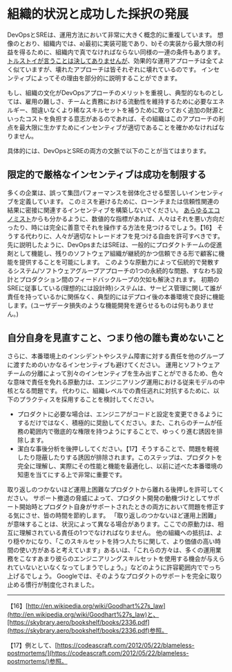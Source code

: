 # 組織的状況と成功した採択の発展

DevOpsとSREは、運用方法において非常に大きく概念的に重複しています。
想像のとおり、組織内では、a)最初に実装可能であり、b)その実装から最大限の利益を得るために、組織内で真でなければならない同様の一連の条件もあります。
[トルストイが言うことは決してありませんが](http://bit.ly/2LPfiog)、効果的な運用アプローチは全てよく似ていますが、壊れたアプローチは皆それぞれに壊れているのです。
インセンティブによってその理由を部分的に説明することができます。

もし、組織の文化がDevOpsアプローチのメリットを重視し、典型的なものとしては、雇用の難しさ、チームと責務における流動性を維持するために必要なエネルギー、間違いなくより稀なスキルセットを補うために取っておく追加の財源といったコストを負担する意志があるのであれば、その組織はこのアプローチの利点を最大限に生かすためにインセンティブが適切であることを確かめなければなりません。

具体的には、DevOpsとSREの両方の文脈で以下のことが当てはまります。

## 限定的で厳格なインセンティブは成功を制限する

多くの企業は、誤って集団パフォーマンスを弱体化させる堅苦しいインセンティブを定義しています。
このミスを避けるために、ローンチまたは信頼性関連の結果に密接に関連するインセンティブを構築しないでください。
[あらゆるエコノミスト](http://bit.ly/2J7AZhA)からも分かるように、数値的な指標があれば、人々はそれを悪い方向だったり、時には完全に善意でそれを操作する方法を見つけるでしょう。【16】
そうする代わりに、人々が適切なトレードオフを見つける自由を許可すべきです。
先に説明したように、DevOpsまたはSREは、一般的にプロダクトチームの促進剤として機能し、残りのソフトウェア組織が継続的かつ信頼できる形で顧客に機能を提供することを可能にします。
このような原動力によって伝統的で発散するシステム/ソフトウェアグループアプローチの1つの永続的な問題、すなわち設計とプロダクション間のフィードバックループの欠如も解決されます。
初期のSREに従事している(理想的には設計時)システムは、サービス管理に関して誰が責任を持っているかに関係なく、典型的にはデプロイ後の本番環境で良好に機能します。(ユーザデータ損失のような機能開発を遅らせるものは何もありません。)

## 自分自身を見直すこと、つまり他の誰も責めないこと

さらに、本番環境上のインシデントやシステム障害に対する責任を他のグループに渡すためのいかなるインセンティブも避けてください。
運用とソフトウェアチームの分離によって別々のインセンティブを生み出すことができるため、色々な意味で責任を免れる原動力は、エンジニアリング運用における従来モデルの中核となる問題です。
代わりに、組織レベルでの責任逃れに対抗するために、以下のプラクティスを採用することを検討してください。

* プロダクトに必要な場合は、エンジニアがコードと設定を変更できるようにするだけではなく、積極的に奨励してください。また、これらのチームが任務の範囲内で徹底的な権限を持つようにすることで、ゆっくり進む誘因を排除します。
* 潔白な事後分析を後押ししてください。【17】そうすることで、問題を軽視したり隠蔽したりする誘因が排除されます。このステップは、プロダクトを完全に理解し、実際にその性能と機能を最適化し、以前に述べた本番環境の知恵を当てにする上で非常に重要です。

取り返しのつかないほど運用上困難なプロダクトから離れる後押しを許可してください。
サポート撤退の脅威によって、プロダクト開発の動機づけとしてサポート開始時とプロダクト自身がサポートされたときの両方において問題を修正する気にさせ、皆の時間を節約します。
「取り返しのつかないほど運用上困難」が意味することは、状況によって異なる場合があります。ここでの原動力は、相互に理解されている責任の1つでなければなりません。
他の組織への抵抗は、より穏やかになり、「このスキルセットを持つ人たちに関して、より価値の高い時間の使い方があると考えています」あるいは、「これらの方々は、多くの運用業務をこなすあまり彼らのエンジニアリングスキルセットを使用する機会が与えられていないといなくなってしまうでしょう。」などのように許容範囲内ででっち上げるでしょう。
Googleでは、そのようなプロダクトのサポートを完全に取り止める慣行が制度化されました。

----------
【16】[http://en.wikipedia.org/wiki/Goodhart%27s_law](http://en.wikipedia.org/wiki/Goodhart%27s_law)と、[https://skybrary.aero/bookshelf/books/2336.pdf](https://skybrary.aero/bookshelf/books/2336.pdf)参照。

【17】例として、[https://codeascraft.com/2012/05/22/blameless-postmortems/](https://codeascraft.com/2012/05/22/blameless-postmortems/)参照。
